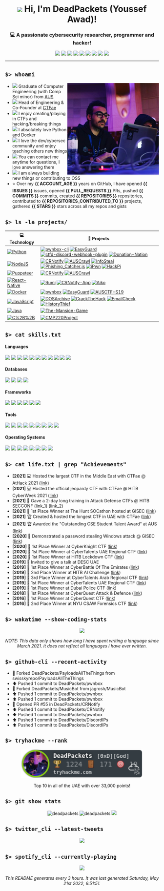 <h1 align="center"><img src="https://media.giphy.com/media/hvRJCLFzcasrR4ia7z/giphy.gif" width="32px"> Hi, I'm DeadPackets (Youssef Awad)!</h1>

<h3 align="center">💻 A passionate cybersecurity researcher, programmer and hacker!</h3>

<p align="center">
  <a href="mailto:b00073615@aus.edu"><img src="https://img.shields.io/badge/Gmail-D14836?style=flat&logo=gmail&logoColor=white" /></a>
  <a href="https://t.me/deadpackets"><img src="https://img.shields.io/badge/Telegram-2CA5E0?style=flat&logo=telegram&logoColor=white" /></a>
  <a href="mailto:DeadPackets#5317"><img src="https://img.shields.io/badge/Discord-7289DA?style=flat&logo=discord&logoColor=white" /></a>
  <a href="https://instagram.com/lucidgamer"><img src="https://img.shields.io/badge/Instagram-E4405F?style=flat&logo=instagram&logoColor=white" /></a>
  <a href="https://twitter.com/dead_packets"><img src="https://img.shields.io/badge/Twitter-1DA1F2?style=flat&logo=twitter&logoColor=white" /></a>
  <a href="https://www.linkedin.com/in/youssef-awad/"><img src="https://img.shields.io/badge/LinkedIn-0077B5?style=flat&logo=linkedin&logoColor=white" /></a>
  <a href="https://www.youtube.com/channel/UCdNjReL5xxOOvPtnnUgt_hQ"><img src="https://img.shields.io/badge/YouTube-FF0000?style=flat&logo=youtube&logoColor=white" /></a>
  <a href="https://www.twitch.tv/deadpackets"><img src="https://img.shields.io/badge/Twitch-9146FF?style=flat&logo=twitch&logoColor=white" /></a>
  <a href="https://open.spotify.com/user/r876i9nhmpdg2qe0wrc9rsace?si=59a116007ba54bce"><img src="https://img.shields.io/badge/Spotify-1ED760?&style=flat&logo=spotify&logoColor=white" /></a>
</p>

---

## `$> whoami`

<img align="right" src="me.jpg" width="300px" />

- <img src="https://emojis.slackmojis.com/emojis/images/1596524176/9908/blobhelp.png" width="16px" /> Graduate of Computer Engineering (with Comp Sci minor) from [AUS](https://www.aus.edu)
- <img src="https://emojis.slackmojis.com/emojis/images/1547582922/5197/party_blob.gif" width="16px" /> Head of Engineering & Co-Founder at [CTFae](https://ctf.ae)
- <img src="https://emojis.slackmojis.com/emojis/images/1579644131/7581/elmofire.gif?" width="16px" /> I enjoy creating/playing in CTFs and hacking/breaking things
- <img src="https://meritt-gifs.s3-us-west-1.amazonaws.com/reaction/heart-pixel-spin.gif" width="16px" /> I absolutely love Python and Docker
- <img src="https://meritt-gifs.s3-us-west-1.amazonaws.com/nerd-life/matrix.gif" width="16px" /> I love the dev/cybersec community and enjoy teaching others new things
- <img src="https://emojis.slackmojis.com/emojis/images/1620205202/35987/question-block.gif?" width="16px" /> You can contact me anytime for questions, I love answering them
- <img src="https://emojis.slackmojis.com/emojis/images/1600706728/10521/meow_code.gif" width="16px" /> I am always building new things or contributing to OSS
- ⭐ Over my **{{ ACCOUNT_AGE }}** years on GitHub, I have opened **{{ ISSUES }}** issues, opened **{{ PULL_REQUESTS }}** PRs, pushed **{{ COMMITS }}** commits, created **{{ REPOSITORIES }}** repositories, contributed to **{{ REPOSITORIES_CONTRIBUTED_TO }}** projects, gathered **{{ STARS }}** stars across all my repos and gists
<!-- - <img src="https://meritt-gifs.s3-us-west-1.amazonaws.com/reaction/cat-typing.gif" width="16px" /> I write blog posts <a href="https://deadpackets.pw/">here</a> -->
<!-- - 📝 You can read my Resume/CV [here](https://) -->

## `$> ls -la projects/`

<!-- START OF PROFILE STACK, DO NOT REMOVE -->
| 💻 **Technology** | 🚀 **Projects** |
| - | - |
| [![Python](https://img.shields.io/static/v1?label=&message=Python&color=3C78A9&logo=python&logoColor=FFFFFF)](https://www.python.org/) | [![pwnbox-cli](https://img.shields.io/static/v1?label=&message=pwnbox-cli&color=000605&logo=github&logoColor=FFFFFF&labelColor=000605)](https://github.com/DeadPackets/pwnbox-cli) [![EasyGuard](https://img.shields.io/static/v1?label=&message=EasyGuard%20(WIP)&color=000605&logo=github&logoColor=FFFFFF&labelColor=000605)](https://github.com/DeadPackets/EasyGuard) [![ctfd-discord-webhook-plugin](https://img.shields.io/static/v1?label=&message=ctfd-discord-webhook-plugin&color=000605&logo=github&logoColor=FFFFFF&labelColor=000605)](https://github.com/DeadPackets/ctfd-discord-webhook-plugin) [![Donation-Nation](https://img.shields.io/static/v1?label=&message=Donation-Nation&color=000605&logo=github&logoColor=FFFFFF&labelColor=000605)](https://github.com/COE420Group4/Donation-Nation) |
| [![NodeJS](https://img.shields.io/static/v1?label=&message=NodeJS&color=339933&logo=node-dot-js&logoColor=FFFFFF)](https://nodejs.org/) | [![CRNotify](https://img.shields.io/static/v1?label=&message=CRNotify&color=000605&logo=github&logoColor=FFFFFF&labelColor=000605)](https://github.com/DeadPackets/CRNotify) [![AUSCrawl](https://img.shields.io/static/v1?label=&message=AUSCrawl&color=000605&logo=github&logoColor=FFFFFF&labelColor=000605)](https://github.com/DeadPackets/AUSCrawl) [![InfoSteal](https://img.shields.io/static/v1?label=&message=InfoSteal&color=000605&logo=github&logoColor=FFFFFF&labelColor=000605)](https://github.com/DeadPackets/InfoSteal) [![Phishing_Catcher.js](https://img.shields.io/static/v1?label=&message=Phishing_Catcher.js&color=000605&logo=github&logoColor=FFFFFF&labelColor=000605)](https://github.com/DeadPackets/Phishing_Catcher.js) [![iPwn](https://img.shields.io/static/v1?label=&message=iPwn&color=000605&logo=github&logoColor=FFFFFF&labelColor=000605)](https://github.com/DeadPackets/iPwn) [![HackPi](https://img.shields.io/static/v1?label=&message=HackPi&color=000605&logo=github&logoColor=FFFFFF&labelColor=000605)](https://github.com/DeadPackets/HackPi) |
| [![Puppeteer](https://img.shields.io/static/v1?label=&message=Puppeteer&color=40B5A4&logo=puppeteer&logoColor=FFFFFF)](https://github.com/DeadPackets/DOSArchive) | [![CRNotify](https://img.shields.io/static/v1?label=&message=CRNotify&color=000605&logo=github&logoColor=FFFFFF&labelColor=000605)](https://github.com/DeadPackets/CRNotify) [![AUSCrawl](https://img.shields.io/static/v1?label=&message=AUSCrawl&color=000605&logo=github&logoColor=FFFFFF&labelColor=000605)](https://github.com/DeadPackets/AUSCrawl) |
| [![React-Native](https://img.shields.io/static/v1?label=&message=React-Native&color=61DAFB&logo=react&logoColor=FFFFFF)](https://reactnative.dev) | [![Rumi](https://img.shields.io/static/v1?label=&message=Rumi%20(WIP)&color=000605&logo=github&logoColor=FFFFFF&labelColor=000605)](https://github.com/DeadPackets/Rumi) [![CRNotify-App](https://img.shields.io/static/v1?label=&message=CRNotify-App&color=000605&logo=github&logoColor=FFFFFF&labelColor=000605)](https://github.com/DeadPackets/CRNotify-App) [![Aiko](https://img.shields.io/static/v1?label=&message=Aiko&color=000605&logo=github&logoColor=FFFFFF&labelColor=000605)](https://github.com/DeadPackets/Aiko) |
| [![Docker](https://img.shields.io/static/v1?label=&message=Docker&color=2496ED&logo=docker&logoColor=FFFFFF)](https://www.docker.com) | [![pwnbox](https://img.shields.io/static/v1?label=&message=pwnbox&color=000605&logo=github&logoColor=FFFFFF&labelColor=000605)](https://github.com/DeadPackets/pwnbox) [![EasyGuard](https://img.shields.io/static/v1?label=&message=EasyGuard&color=000605&logo=github&logoColor=FFFFFF&labelColor=000605)](https://github.com/DeadPackets/EasyGuard) [![AUSCTF-S19](https://img.shields.io/static/v1?label=&message=AUSCTF-S19&color=000605&logo=github&logoColor=FFFFFF&labelColor=000605)](https://github.com/DeadPackets/AUSCTF-S19) |
| [![JavaScript](https://img.shields.io/static/v1?label=&message=JavaScript&color=F7DF1E&logo=javascript&logoColor=FFFFFF)](https://www.javascript.com) | [![DOSArchive](https://img.shields.io/static/v1?label=&message=DOSArchive&color=000605&logo=github&logoColor=FFFFFF&labelColor=000605)](https://github.com/DeadPackets/DOSArchive) [![CrackTheHack](https://img.shields.io/static/v1?label=&message=CrackTheHack&color=000605&logo=github&logoColor=FFFFFF&labelColor=000605)](https://github.com/DeadPackets/CrackTheHack) [![EmailCheck](https://img.shields.io/static/v1?label=&message=EmailCheck&color=000605&logo=github&logoColor=FFFFFF&labelColor=000605)](https://github.com/DeadPackets/EmailCheck) [![HistoryThief](https://img.shields.io/static/v1?label=&message=HistoryThief&color=000605&logo=github&logoColor=FFFFFF&labelColor=000605)](https://github.com/DeadPackets/HistoryThief) |
| [![Java](https://img.shields.io/static/v1?label=&message=Java&color=F89820&logo=java&logoColor=FFFFFF)](https://www.java.com) | [![The-Mansion-Game](https://img.shields.io/static/v1?label=&message=The-Mansion-Game&color=000605&logo=github&logoColor=FFFFFF&labelColor=000605)](https://github.com/DanaOsama/The-Mansion-Game) |
| [![C%2B%2B](https://img.shields.io/static/v1?label=&message=C%2B%2B&color=00599C&logo=c%2B%2B&logoColor=FFFFFF)](https://www.cplusplus.com) | [![CMP220Project](https://img.shields.io/static/v1?label=&message=CMP220Project&color=000605&logo=github&logoColor=FFFFFF&labelColor=000605)](https://github.com/DeadPackets/CMP220Project) |
<!-- END OF PROFILE STACK, DO NOT REMOVE -->

## `$> cat skills.txt`

#### Languages

<p align="left">
  <img src="https://img.shields.io/badge/Python-14354C?style=flat&logo=python&logoColor=white" />
  <img src="https://img.shields.io/badge/HTML5-E34F26?style=flat&logo=html5&logoColor=white" />
  <img src="https://img.shields.io/badge/CSS3-1572B6?style=flat&logo=css3&logoColor=white" />
  <img src="https://img.shields.io/badge/JavaScript-323330?style=flat&logo=javascript&logoColor=F7DF1E" />
  <img src="https://img.shields.io/badge/C-00599C?style=flat&logo=c&logoColor=white" />
  <img src="https://img.shields.io/badge/C%2B%2B-00599C?style=flat&logo=c%2B%2B&logoColor=white" />
  <img src="https://img.shields.io/badge/Java-ED8B00?style=flat&logo=java&logoColor=white" />
  <img src="https://img.shields.io/badge/PHP-777BB4?style=flat&logo=php&logoColor=white" />
  <img src="https://img.shields.io/badge/Node.js-43853D?style=flat&logo=node-dot-js&logoColor=white" />
  <img src="https://img.shields.io/badge/Markdown-000000?style=flat&logo=markdown&logoColor=white" />
  <img src="https://img.shields.io/badge/Shell_Script-121011?style=flat&logo=gnu-bash&logoColor=white" />
</p>

#### Databases

<p align="left">
  <img src="https://img.shields.io/badge/MySQL-00000F?style=flat&logo=mysql&logoColor=white" />
  <img src="https://img.shields.io/badge/SQLite-07405E?style=flat&logo=sqlite&logoColor=white" />
  <img src="https://img.shields.io/badge/PostgreSQL-316192?style=flat&logo=postgresql&logoColor=white" />
  <img src="https://img.shields.io/badge/MariaDB-003545?style=flat&logo=mariadb&logoColor=white" />
</p>

#### Frameworks

<p align="left">
  <img src="https://img.shields.io/badge/React_Native-20232A?style=flat&logo=react&logoColor=61DAFB" />
  <img src="https://img.shields.io/badge/React-20232A?style=flat&logo=react&logoColor=61DAFB" />
  <img src="https://img.shields.io/badge/Bootstrap-563D7C?style=flat&logo=bootstrap&logoColor=white" />
  <img src="https://img.shields.io/badge/jQuery-0769AD?style=flat&logo=jquery&logoColor=white" />
  <img src="https://img.shields.io/badge/Flask-000000?style=flat&logo=flask&logoColor=white" />
  <img src="https://img.shields.io/badge/Express.js-000000?style=flat&logo=express&logoColor=white" />
</p>

#### Tools

<p align="left">
  <img src="https://img.shields.io/badge/Yarn-2C8EBB?style=flat&logo=yarn&logoColor=white" />
  <img src="https://img.shields.io/badge/npm-CB3837?style=flat&logo=npm&logoColor=white" />
  <img src="https://img.shields.io/badge/Raspberry%20Pi-C51A4A.svg?&style=flat&logo=raspberry%20pi&logoColor=white" />
  <img src="https://img.shields.io/badge/Docker-2CA5E0?style=flat&logo=docker&logoColor=white" />
  <img src="https://img.shields.io/badge/Git-F05032?style=flat&logo=git&logoColor=white" />
  <img src="https://img.shields.io/badge/Insomnia-5849be?style=flat&logo=Insomnia&logoColor=white" />
  <img src="https://img.shields.io/badge/Selenium-43B02A?style=flat&logo=Selenium&logoColor=white" />
  <img src="https://img.shields.io/badge/Nginx-009639?style=flat&logo=nginx&logoColor=white" />
  <img src="https://img.shields.io/badge/Google_Cloud-4285F4?style=flat&logo=google-cloud&logoColor=white" />
</p>

#### Operating Systems

<p align="left">
  <img src="https://img.shields.io/badge/Linux-FCC624?style=flat&logo=linux&logoColor=black" />
  <img src="https://img.shields.io/badge/Kali_Linux-557C94?style=flat&logo=kali-linux&logoColor=white" />
  <img src="https://img.shields.io/badge/Ubuntu-E95420?style=flat&logo=ubuntu&logoColor=white" />
  <img src="https://img.shields.io/badge/Alpine_Linux-0D597F?style=flat&logo=alpine-linux&logoColor=white" />
  <img src="https://img.shields.io/badge/Arch_Linux-1793D1?style=flat&logo=arch-linux&logoColor=white" />
  <img src="https://img.shields.io/badge/Debian-A81D33?style=flat&logo=debian&logoColor=white" />
  <img src="https://img.shields.io/badge/OSX-999999?style=flat&logo=apple&logoColor=white" />
  <img src="https://img.shields.io/badge/Windows-0078D6?style=flat&logo=windows&logoColor=white" />
</p>

## `$> cat life.txt | grep "Achievements"`

- **[2021]** 💻 Hosted the largest CTF in the Middle East with CTFae @ AtHack 2021 ([link](https://athack.com/capture-the-flag))
- **[2021]** 💻 Hosted the official jeopardy CTF with CTFae @ HITB CyberWeek 2021 ([link](https://cyberweek.ae/2021/jeopardy-ctf/))
- **[2021]** 🎤 Gave a 2-day long training in Attack Defense CTFs @ HITB SECCONF ([link_1](https://www.youtube.com/watch?v=u9ypv7wY9o0)) ([link_2](https://www.youtube.com/watch?v=sGk4trFj5sU))
- **[2021]** 🥇 1st Place Winner at The Hunt SOCathon hosted at GISEC ([link](https://www.linkedin.com/posts/cyberunittech_cyberunittech-socathon-gisec2021-activity-6806306706688118784-SogR))
- **[2021]** 🏆 Created & hosted the longest CTF in UAE with CTFae ([link](https://ramadan.ctf.ae))
- **[2021]** 🏆 Awarded the "Outstanding CSE Student Talent Award" at AUS ([link](https://www.aus.edu/media/news/outstanding-computer-science-and-engineering-students-recognized-at-cse-annual-awards))
- **[2020]** 🎤 Demonstrated a password stealing Windows attack @ GISEC ([link](https://www.youtube.com/watch?v=EKp4WVupukY))
- **[2020]** 🥇 1st Place Winner at CyberKnight CTF ([link](https://www.linkedin.com/feed/update/urn:li:activity:6709742565509369856/?updateEntityUrn=urn%3Ali%3Afs_feedUpdate%3A%28V2%2Curn%3Ali%3Aactivity%3A6709742565509369856%29))
- **[2020]** 🥇 1st Place Winner at CyberTalents UAE Regional CTF ([link](https://cybertalents.com/competitions/uae-national-cybersecurity-ctf-2020/teams))
- **[2020]** 🥇 1st Place Winner at HITB Lockdown CTF ([link](https://www.ctftech.com/events/open-battle-ctf/))
- **[2019]** 🎤 Invited to give a talk at DESC UAE
- **[2019]** 🥇 1st Place Winner at CyberBattle Of The Emirates ([link](https://www.eyeofriyadh.com/news/details/cyber-battle-of-the-emirates-victors-crowned-as-future-cyber-warriors-turn-up-the-heat-in-abu-dhabi-during-hitb-cyberweek-2019))
- **[2019]** 🥈 2nd Place Winner at HITB AI Challenge ([link](https://www.aus.edu/media/news/team-led-by-aus-computer-engineering-student-wins-2nd-place-in-ai-competition))
- **[2019]** 🥉 3rd Place Winner at CyberTalents Arab Regional CTF ([link](https://cybertalents.com/competitions/arab-regional-cyber-security-ctf-2019/teams))
- **[2019]** 🥇 1st Place Winner at CyberTalents UAE Regional CTF ([link](https://cybertalents.com/competitions/final-uae-national-cyber-security-ctf-2019/teams))
- **[2019]** 🥇 1st Place Winner at Dubai Police CTF ([link](https://trendingbusinessinsights.com/2019/02/25/three-winners-from-the-same-nationality-win-dubai-police-ctf-cybersecurity-challenge/))
- **[2018]** 🥇 1st Place Winner at CyberQuest Attack & Defence ([link](https://twitter.com/UAECyberQuest/status/1049276160876658688))
- **[2016]** 🥇 1st Place Winner at CyberQuest CTF ([link](https://gulfnews.com/uae/education/cyber-warriors-needed-to-protect-online-security-in-uae-1.1816234))
- **[2016]** 🥈 2nd Place Winner at NYU CSAW Forensics CTF ([link](https://sites.nyuad.nyu.edu/ccs-ad/csaw/))

## `$> wakatime --show-coding-stats`

<p align="center">
  <img src="https://github-readme-stats.vercel.app/api/wakatime?username=DeadPackets&theme=react&layout=compact" />
</p>
 <p align="center">
  <i>NOTE: This data only shows how long I have spent writing a language since March 2021. It does not reflect all languages I have ever written.</i>
 </p>

## `$> github-cli --recent-activity`

* 🍴 Forked DeadPackets/PayloadsAllTheThings from swisskyrepo/PayloadsAllTheThings
* ⬆️ Pushed 1 commit to DeadPackets/pwnbox
* 🍴 Forked DeadPackets/MusicBot from jagrosh/MusicBot
* ⬆️ Pushed 1 commit to DeadPackets/pwnbox
* ⬆️ Pushed 1 commit to DeadPackets/pwnbox
* 💪 Opened PR #55 in DeadPackets/CRNotify
* ⬆️ Pushed 1 commit to DeadPackets/CRNotify
* ⬆️ Pushed 1 commit to DeadPackets/pwnbox
* ⬆️ Pushed 1 commit to DeadPackets/DiscordIPs
* ⬆️ Pushed 1 commit to DeadPackets/DiscordIPs


## `$> tryhackme --rank`

<p align="center">
  <a href="https://tryhackme.com/p/DeadPackets"><img src="tryhackme.png" alt="TryHackMe" width="400px" /></a>
</p>
<p align="center">Top 10 in all of the UAE with over 33,000 points!</p>

## `$> git show stats`

<p align="center">
  <img src="https://github-readme-stats.vercel.app/api?username=deadpackets&show_icons=true&cache_seconds=1800&count_private=true&theme=react" alt="deadpackets" />
  <img src="http://github-readme-streak-stats.herokuapp.com?user=DeadPackets&theme=react" alt="deadpackets" />
  <img src="https://github-profile-trophy.vercel.app/?username=DeadPackets&theme=nord" />
</p>

## `$> twitter_cli --latest-tweets`

<p align="center">
  <a href="https://twitter.com/dead_packets">
    <img src="https://github-readme-twitter-gazf.vercel.app/api?id=dead_packets&layout=wide&show_reply=no&show_retweet=no" />
  </a>
</p>

## `$> spotify_cli --currently-playing`

<p align="center">
  <a href="https://spotify-github-profile.vercel.app/api/view?uid=r876i9nhmpdg2qe0wrc9rsace&redirect=true">
    <img src="https://spotify-github-profile.vercel.app/api/view?uid=r876i9nhmpdg2qe0wrc9rsace&cover_image=false&theme=default" />
  </a>
</p>
</p>

<p align="center">
  <i>This README generates every 3 hours. It was last generated Saturday, May 21st 2022, 6:51:51.</i>
</p>
